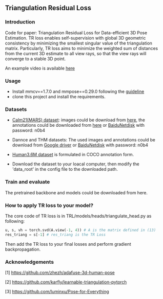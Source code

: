 ## Triangulation Residual Loss


### Introduction
Code for paper: Triangulation Residual Loss for Data-efficient 3D Pose Estimation. TR loss enables self-supervision with global 3D geometric consistency by minimizing the smallest singular value of the triangulation matrix. Particularly, TR loss aims to minimize the weighted sum of distances from the current 3D estimate to all view rays, so that the view rays will converge to a stable 3D point.

An example video is available [here](https://www.youtube.com/watch?v=CjuV5qEfiFg)


### Usage
- Install mmcv==1.7.0 and mmpose==0.29.0 following the [guideline](https://github.com/open-mmlab/mmpose/blob/master/docs/en/install.md)
- clone this project and install the requirements.


### Datasets

- [Calm21(MARS) dataset](https://neuroethology.github.io/MARS/dataset.html): images could be download from [here](https://neuroethology.github.io/MARS/dataset.html), the annotations could be downloaded from [here](https://drive.google.com/drive/folders/1r4LvGSjYGzQyRl0UBUvmfuEw-o2nmfl0?usp=drive_link) or [BaiduNetdisk](https://pan.baidu.com/share/init?surl=PleIxkqZ5axgYIZrVjo96g&pwd=n0b4) with password: n0b4

- Dannce and THM datasets: The used images and annotations could be download from [Google driver](https://drive.google.com/drive/folders/1r4LvGSjYGzQyRl0UBUvmfuEw-o2nmfl0?usp=drive_link) or [BaiduNetdisk](https://pan.baidu.com/share/init?surl=PleIxkqZ5axgYIZrVjo96g&pwd=n0b4) with password: n0b4

- [Human3.6M dataset](http://vision.imar.ro/human3.6m/description.php) is formulated in COCO annotation form.

- Download the dataset to your loacal computer, then modify the 'data_root' in the config file to the downloaded path.

### Train and evaluate



The pretrained backbone and models could be downloaded from here.


### How to apply TR loss to your model?
The core code of TR loss is in TRL/models/heads/triangulate_head.py as following:

```python
u, s, vh = torch.svd(A.view(-1, 4)) # A is the matrix defined in (13)
res_triang = s[-1] # res_triang is the TR Loss
```
Then add the TR loss to your final losses and perform gradient backpropagation.

### Acknowledgements
 [1] https://github.com/zhezh/adafuse-3d-human-pose

 [2] https://github.com/karfly/learnable-triangulation-pytorch

 [3] https://github.com/luminxu/Pose-for-Everything

